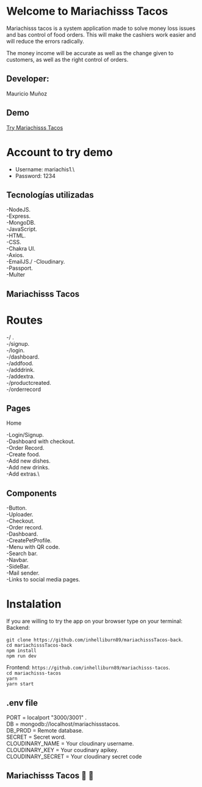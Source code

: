# Welcome to Mariachisss Tacos

Mariachisss tacos is a system application made to solve money loss issues and bas control of food orders.
This will make the cashiers work easier and will reduce the errors radically.

The money income will be accurate as well as the change given to customers, as well as the right control of orders.

## Developer:

Mauricio Muñoz

## Demo

[Try Mariachisss Tacos](https://mariachisss-tacos.netlify.app)


# Account to try demo

- Username: mariachis1.\
- Password: 1234

## Tecnologías utilizadas
-NodeJS.\
-Express.\
-MongoDB.\
-JavaScript.\
-HTML.\
-CSS.\
-Chakra UI.\
-Axios.\
-EmailJS./
-Cloudinary.\
-Passport.\
-Multer


## Mariachisss Tacos

# Routes
-/ .\
-/signup.\
-/login.\
-/dashboard.\
-/addfood.\
-/adddrink.\
-/addextra.\
-/productcreated.\
-/orderrecord


## Pages

Home

-Login/Signup.\
-Dashboard with checkout.\
-Order Record.\
-Create food.\
  -Add new dishes.\
  -Add new drinks.\
  -Add extras.\


## Components
-Button.\
-Uploader.\
-Checkout.\
-Order record.\
-Dashboard.\
-CreatePetProfile.\
-Menu with QR code.\
-Search bar.\
-Navbar.\
-SideBar.\
-Mail sender.\
-Links to social media pages.


# Instalation
If you are willing to try the app on your browser type on your terminal:
Backend:

`git clone https://github.com/inhelliburn89/mariachisssTacos-back`.\
`cd mariachisssTacos-back`\
`npm install`\
`npm run dev`

Frontend:
`https://github.com/inhelliburn89/mariachisss-tacos`.\
`cd mariachisss-tacos`\
`yarn`\
`yarn start`



## .env file
PORT = localport "3000/3001" .\
DB = mongodb://localhost/mariachissstacos.\
DB_PROD = Remote database.\
SECRET = Secret word.\
CLOUDINARY_NAME = Your cloudinary username.\
CLOUDINARY_KEY = Your coudinary apikey.\
CLOUDINARY_SECRET = Your cloudinary secret code

## Mariachisss Tacos :taco: :taco:
